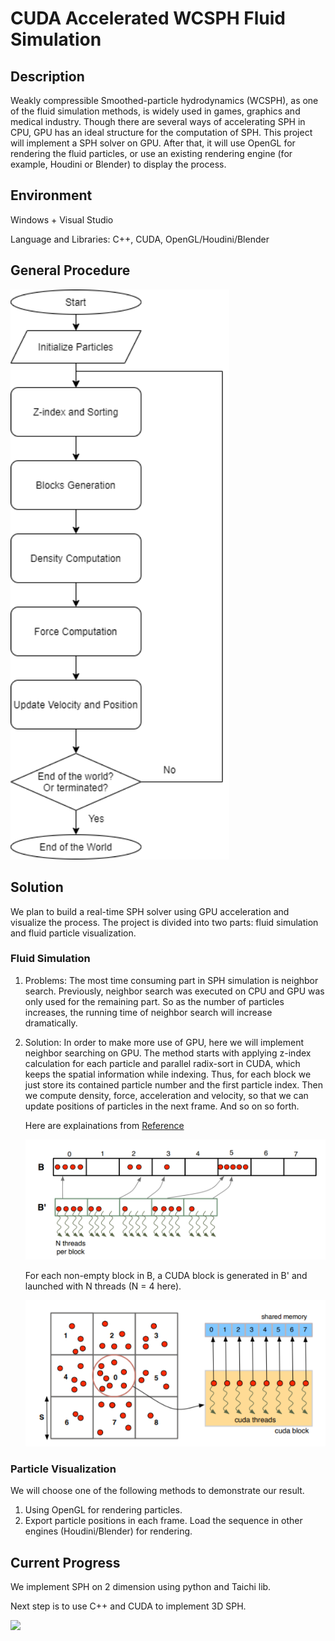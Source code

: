 # CUDA Accelerated WCSPH Fluid Simulation

## Description

Weakly compressible Smoothed-particle hydrodynamics (WCSPH), as one of the fluid simulation methods, is widely used in games, graphics and medical industry. Though there are several ways of accelerating SPH in CPU, GPU has an ideal structure for the computation of SPH. This project will implement a SPH solver on GPU. After that, it will use OpenGL for rendering the fluid particles, or use an existing rendering engine (for example, Houdini or Blender) to display the process.

## Environment

Windows + Visual Studio

Language and Libraries: C++, CUDA, OpenGL/Houdini/Blender

## General Procedure

<img src="fig/Flow Chart Diagram.png" width="350">  

## Solution

We plan to build a real-time SPH solver using GPU acceleration and visualize the process.
The project is divided into two parts: fluid simulation and fluid particle visualization.

### Fluid Simulation

1. Problems:
    The most time consuming part in SPH simulation is neighbor search. Previously, neighbor search was executed on CPU and GPU was only used for the remaining part. So as the number of particles increases, the running time of neighbor search will increase dramatically.

2. Solution:
    In order to make more use of GPU, here we will implement neighbor searching on GPU. The method starts with applying z-index calculation for each particle and parallel radix-sort in CUDA, which keeps the spatial information while indexing. Thus, for each block we just store its contained particle number and the first particle index. Then we compute density, force, acceleration and velocity, so that we can update positions of particles in the next frame. And so on so forth.

    Here are explainations from [Reference](http://maverick.inria.fr/~Prashant.Goswami/Research/Papers/SCA10_SPH.pdf)

    <img src="fig/CUDA Block.png" width="500">

    For each non-empty block in B, a CUDA block is generated in B' and launched with N threads (N = 4 here).

    <img src="fig/CUDA Block and threads.png" width="500">

### Particle Visualization

We will choose one of the following methods to demonstrate our result.

1. Using OpenGL for rendering particles.
2. Export particle positions in each frame. Load the sequence in other engines (Houdini/Blender) for rendering.

## Current Progress

We implement SPH on 2 dimension using python and Taichi lib.

Next step is to use C++ and CUDA to implement 3D SPH.

<img src="fig/WCSPH 2D.gif" width="500">  
